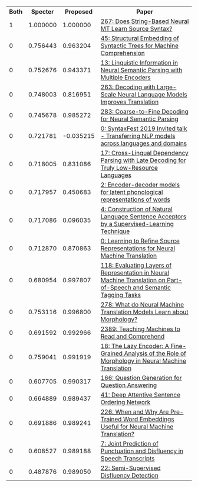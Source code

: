 <html><table><tr>
<th>Both</th>
<th>Specter</th>
<th>Proposed</th>
<th>Paper</th>
</tr>
<tr>
<td>1</td>
<td>1.000000</td>
<td>1.000000</td>
<td><a href="https://www.semanticscholar.org/paper/d821ce08da6c0084d5eacbdf65e25556bc1b9bc3">267: Does String-Based Neural MT Learn Source Syntax?</a></td>
</tr>
<tr>
<td>0</td>
<td>0.756443</td>
<td>0.963204</td>
<td><a href="https://www.semanticscholar.org/paper/d2ad6ae5f57844c4474cd3f318c3cdc469994fae">45: Structural Embedding of Syntactic Trees for Machine Comprehension</a></td>
</tr>
<tr>
<td>0</td>
<td>0.752676</td>
<td>0.943371</td>
<td><a href="https://www.semanticscholar.org/paper/3e969414c426563c64544edbb6fe98b17df76021">13: Linguistic Information in Neural Semantic Parsing with Multiple Encoders</a></td>
</tr>
<tr>
<td>0</td>
<td>0.748003</td>
<td>0.816951</td>
<td><a href="https://www.semanticscholar.org/paper/71480da09af638260801af1db8eff6acb4e1122f">263: Decoding with Large-Scale Neural Language Models Improves Translation</a></td>
</tr>
<tr>
<td>0</td>
<td>0.745678</td>
<td>0.985272</td>
<td><a href="https://www.semanticscholar.org/paper/fd04e31c25451f9103a0ac2220ac8d7e7884c343">283: Coarse-to-Fine Decoding for Neural Semantic Parsing</a></td>
</tr>
<tr>
<td>0</td>
<td>0.721781</td>
<td>-0.035215</td>
<td><a href="https://www.semanticscholar.org/paper/97da57dc64d99d337f294bdce92b209fbed20c61">0: SyntaxFest 2019 Invited talk - Transferring NLP models across languages and domains</a></td>
</tr>
<tr>
<td>0</td>
<td>0.718005</td>
<td>0.831086</td>
<td><a href="https://www.semanticscholar.org/paper/eda636e3abae829cf7ad8e0519fbaec3f29d1e82">17: Cross-Lingual Dependency Parsing with Late Decoding for Truly Low-Resource Languages</a></td>
</tr>
<tr>
<td>0</td>
<td>0.717957</td>
<td>0.450683</td>
<td><a href="https://www.semanticscholar.org/paper/64c0efc26a43b1d95064714b51fad5ca602f470e">2: Encoder-decoder models for latent phonological representations of words</a></td>
</tr>
<tr>
<td>0</td>
<td>0.717086</td>
<td>0.096035</td>
<td><a href="https://www.semanticscholar.org/paper/6ac70f0d78c838c73b16abafacae81c3f7632efd">4: Construction of Natural Language Sentence Acceptors by a Supervised-Learning Technique</a></td>
</tr>
<tr>
<td>0</td>
<td>0.712870</td>
<td>0.870863</td>
<td><a href="https://www.semanticscholar.org/paper/9cdd6ecaf25535ebde784cda3447939b6d8a6314">0: Learning to Refine Source Representations for Neural Machine Translation</a></td>
</tr>
<tr>
<td>0</td>
<td>0.680954</td>
<td>0.997807</td>
<td><a href="https://www.semanticscholar.org/paper/dcb028149bb3cf934fbd2e4cbb773ffbb9b0e49d">118: Evaluating Layers of Representation in Neural Machine Translation on Part-of-Speech and Semantic Tagging Tasks</a></td>
</tr>
<tr>
<td>0</td>
<td>0.753116</td>
<td>0.996800</td>
<td><a href="https://www.semanticscholar.org/paper/82364428995c29b3dcb60c1835548eeff4adcd20">278: What do Neural Machine Translation Models Learn about Morphology?</a></td>
</tr>
<tr>
<td>0</td>
<td>0.691592</td>
<td>0.992966</td>
<td><a href="https://www.semanticscholar.org/paper/d1505c6123c102e53eb19dff312cb25cea840b72">2389: Teaching Machines to Read and Comprehend</a></td>
</tr>
<tr>
<td>0</td>
<td>0.759041</td>
<td>0.991919</td>
<td><a href="https://www.semanticscholar.org/paper/af96e98684c278b66769b4656af069585ac6df85">18: The Lazy Encoder: A Fine-Grained Analysis of the Role of Morphology in Neural Machine Translation</a></td>
</tr>
<tr>
<td>0</td>
<td>0.607705</td>
<td>0.990317</td>
<td><a href="https://www.semanticscholar.org/paper/eac21b22b2bba3a2311820c3f98702fa1d380ad5">166: Question Generation for Question Answering</a></td>
</tr>
<tr>
<td>0</td>
<td>0.664889</td>
<td>0.989437</td>
<td><a href="https://www.semanticscholar.org/paper/0c7e41c308d05d6a7d5589e49ea85f4c2c2e0953">41: Deep Attentive Sentence Ordering Network</a></td>
</tr>
<tr>
<td>0</td>
<td>0.691886</td>
<td>0.989241</td>
<td><a href="https://www.semanticscholar.org/paper/7b29f45df975ed1e4c3864b6ab4483f11086aa76">226: When and Why Are Pre-Trained Word Embeddings Useful for Neural Machine Translation?</a></td>
</tr>
<tr>
<td>0</td>
<td>0.608527</td>
<td>0.989188</td>
<td><a href="https://www.semanticscholar.org/paper/0d1775622abf795c9a6c8f55040fc134a9bb3c92">7: Joint Prediction of Punctuation and Disfluency in Speech Transcripts</a></td>
</tr>
<tr>
<td>0</td>
<td>0.487876</td>
<td>0.989050</td>
<td><a href="https://www.semanticscholar.org/paper/51ba63377280ca2c5d84738257a8fa65effeefe4">22: Semi-Supervised Disfluency Detection</a></td>
</tr>
</table></html>
